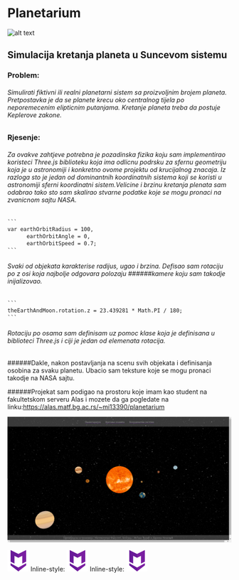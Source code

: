 # Planetarium

![alt text][logo]

[logo]: http://www.unisa.edu.au/Global/ITEE/PLANETARIUM/Planetarium_banner.jpg "Dobrodosli "

## Simulacija kretanja planeta u Suncevom sistemu
### Problem:
######	Simulirati fiktivni ili realni planetarni sistem sa proizvoljnim brojem planeta. Pretpostavka je da se planete krecu oko centralnog tijela po neporemecenim elipticnim putanjama. Kretanje planeta treba da postuje Keplerove zakone.
### Rjesenje:
######	Za ovakve zahtjeve potrebna je pozadinska fizika koju sam implementirao koristeci Three.js biblioteku koja ima odlicnu podrsku za sfernu geometriju koja je u astronomiji i konkretno ovome projektu od krucijalnog znacaja. Iz razloga sto je jedan od dominantnih koordinatnih sistema koji se koristi u astronomiji sferni koordinatni sistem.Velicine i brzinu kretanja plenata sam odabrao tako sto sam skalirao stvarne podatke koje se mogu pronaci na zvanicnom sajtu NASA.

	```
	var earthOrbitRadius = 100,
          earthOrbitAngle = 0,
          earthOrbitSpeed = 0.7;
	```
######	Svaki od objekata karakterise radijus, ugao i brzina. Defisao sam rotaciju po z osi koja najbolje odgovara polozaju ######kamere koju sam takodje inijalizovao.

	```
	theEarthAndMoon.rotation.z = 23.439281 * Math.PI / 180;
	```
 ###### Rotaciju po osama sam definisam uz pomoc klase koja je definisana u biblioteci Three.js i ciji je jedan od elemenata rotacija. 

######Dakle, nakon postavljanja na scenu svih objekata i definisanja osobina za svaku planetu. Ubacio sam teksture koje se mogu pronaci takodje na NASA sajtu.

######Projekat sam podigao na prostoru koje imam kao student na fakultetskom serveru Alas i mozete da ga pogledate na linku:https://alas.matf.bg.ac.rs/~mi13390/planetarium  

	
![alt text](Screenshot1.png "Logo Title Text 1")
 
![alt text](https://github.com/adam-p/markdown-here/raw/master/src/common/images/icon48.png "Logo Title Text 1")
Inline-style: 
![alt text](https://github.com/adam-p/markdown-here/raw/master/src/common/images/icon48.png "Logo Title Text 1")
Inline-style: 
![alt text](https://github.com/adam-p/markdown-here/raw/master/src/common/images/icon48.png "Logo Title Text 1")

 
